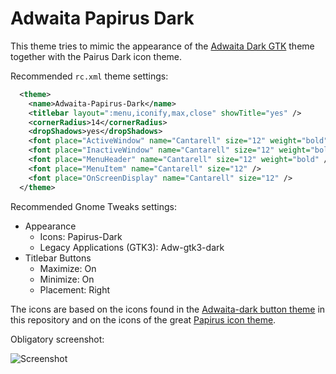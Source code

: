 # Adwaita Papirus Dark

This theme tries to mimic the appearance of the [Adwaita Dark GTK](https://gnome.pages.gitlab.gnome.org/libadwaita/) theme together with the Pairus Dark icon theme.

Recommended `rc.xml` theme settings:

```xml
  <theme>
    <name>Adwaita-Papirus-Dark</name>
    <titlebar layout=":menu,iconify,max,close" showTitle="yes" />
    <cornerRadius>14</cornerRadius>
    <dropShadows>yes</dropShadows>
    <font place="ActiveWindow" name="Cantarell" size="12" weight="bold" />
    <font place="InactiveWindow" name="Cantarell" size="12" weight="bold" />
    <font place="MenuHeader" name="Cantarell" size="12" weight="bold" />
    <font place="MenuItem" name="Cantarell" size="12" />
    <font place="OnScreenDisplay" name="Cantarell" size="12" />
  </theme>
```

Recommended Gnome Tweaks settings:

- Appearance
  - Icons: Papirus-Dark
  - Legacy Applications (GTK3): Adw-gtk3-dark
- Titlebar Buttons
  - Maximize: On
  - Minimize: On
  - Placement: Right

The icons are based on the icons found in the [Adwaita-dark button theme](https://github.com/labwc/labwc-artwork/tree/main/button-themes/svg/Adwaita-dark) in this repository and on the icons of the great [Papirus icon theme](https://github.com/PapirusDevelopmentTeam/papirus-icon-theme).

Obligatory screenshot:

![Screenshot](https://github.com/user-attachments/assets/8a5ed90c-0283-4967-9f88-c004ec22ca6c)
